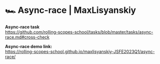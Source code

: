 # 🏎️ Async-race | MaxLisyanskiy

**Async-race task**  
https://github.com/rolling-scopes-school/tasks/blob/master/tasks/async-race.md#cross-check

**Async-race demo link:**  
https://rolling-scopes-school.github.io/maxlisyanskiy-JSFE2023Q1/async-race/
